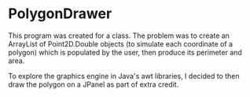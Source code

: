 # PolygonDrawer
This program was created for a class. The problem was to create an ArrayList of Point2D.Double objects (to simulate each coordinate of a polygon) which is populated by the user, then produce its perimeter and area. 

To explore the graphics engine in Java's awt libraries, I decided to then draw the polygon on a JPanel as part of extra credit.
